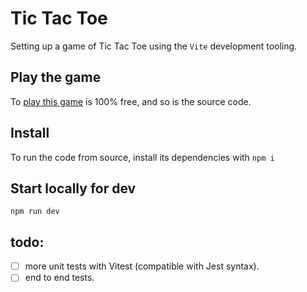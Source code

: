 # Tic Tac Toe
Setting up a game of Tic Tac Toe using the `Vite` development tooling.

## Play the game
To [play this game](https://ebabel-eu.github.io/tic-tac-toe-vite/) is 100% free, and so is the source code.

## Install
To run the code from source, install its dependencies with `npm i`

## Start locally for dev
`npm run dev`

## todo:
- [ ] more unit tests with Vitest (compatible with Jest syntax).
- [ ] end to end tests.

